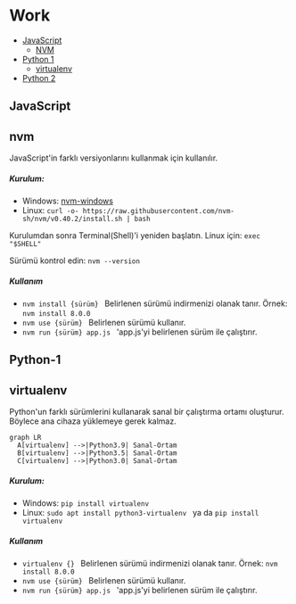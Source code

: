 # Work

- [JavaScript](#JavaScript)
  - [NVM](#nvm) 
- [Python 1](#Python-1)
  - [virtualenv](#virtualenv) 
- [Python 2](#Python-2)

## JavaScript

## nvm

<p>JavaScript'in farklı versiyonlarını kullanmak için kullanılır.</p>

<h5>Kurulum:</h5>

<ul>
  <li>Windows: <a href="https://github.com/coreybutler/nvm-windows/releases">nvm-windows</a></li>
  <li>Linux: <code>curl -o- https://raw.githubusercontent.com/nvm-sh/nvm/v0.40.2/install.sh | bash</code> </li>
</ul>

<p>Kurulumdan sonra Terminal(Shell)'i yeniden başlatın. Linux için: <code>exec "$SHELL"</code></p>
<p>Sürümü kontrol edin: <code>nvm --version</code></p>

<h5>Kullanım</h5>

<ul>
  <li><code>nvm install {sürüm} </code> Belirlenen sürümü indirmenizi olanak tanır. Örnek: <code>nvm install 8.0.0</code></li>
  <li><code>nvm use {sürüm} </code> Belirlenen sürümü kullanır.</li>
  <li><code>nvm run {sürüm} app.js </code> 'app.js'yi belirlenen sürüm ile çalıştırır.</li>
</ul>

## Python-1

## virtualenv

<p>Python'un farklı sürümlerini kullanarak sanal bir çalıştırma ortamı oluşturur. Böylece ana cihaza yüklemeye gerek kalmaz.</p>

```mermaid
graph LR
  A[virtualenv] -->|Python3.9| Sanal-Ortam
  B[virtualenv] -->|Python3.5| Sanal-Ortam
  C[virtualenv] -->|Python3.0| Sanal-Ortam

```


<h5>Kurulum:</h5>

<ul>
  <li>Windows: <code>pip install virtualenv</code></li>
  <li>Linux: <code>sudo apt install python3-virtualenv </code> ya da <code>pip install virtualenv</code></li>
</ul>

<h5>Kullanım</h5>

<ul>
  <li><code>virtualenv {} </code> Belirlenen sürümü indirmenizi olanak tanır. Örnek: <code>nvm install 8.0.0</code></li>
  <li><code>nvm use {sürüm} </code> Belirlenen sürümü kullanır.</li>
  <li><code>nvm run {sürüm} app.js </code> 'app.js'yi belirlenen sürüm ile çalıştırır.</li>
</ul>
